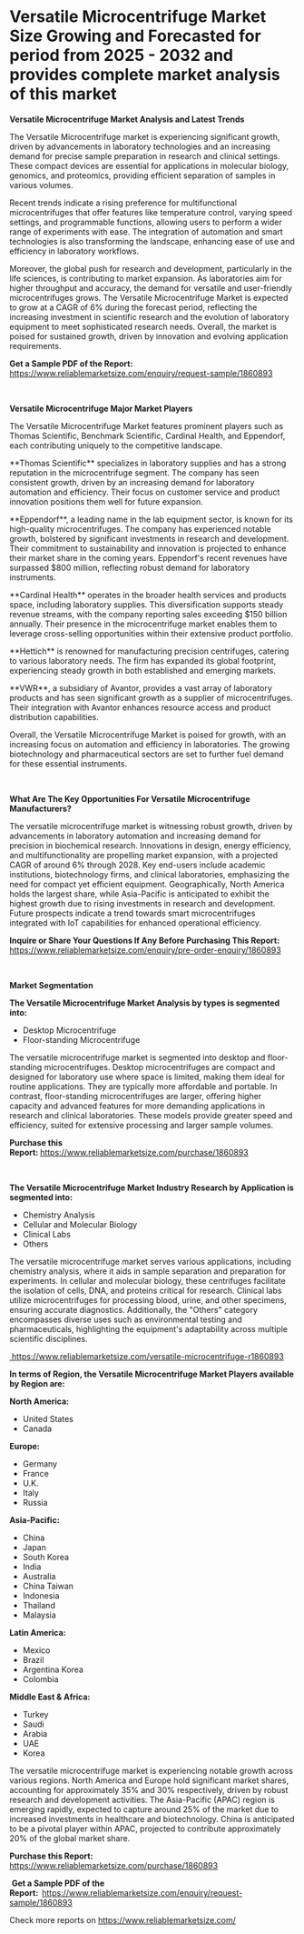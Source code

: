 <p><h1>Versatile Microcentrifuge Market Size Growing and Forecasted for period from 2025 - 2032 and provides complete market analysis of this market</h1></p><p><strong>Versatile Microcentrifuge Market Analysis and Latest Trends</strong></p>
<p><p>The Versatile Microcentrifuge market is experiencing significant growth, driven by advancements in laboratory technologies and an increasing demand for precise sample preparation in research and clinical settings. These compact devices are essential for applications in molecular biology, genomics, and proteomics, providing efficient separation of samples in various volumes.</p><p>Recent trends indicate a rising preference for multifunctional microcentrifuges that offer features like temperature control, varying speed settings, and programmable functions, allowing users to perform a wider range of experiments with ease. The integration of automation and smart technologies is also transforming the landscape, enhancing ease of use and efficiency in laboratory workflows.</p><p>Moreover, the global push for research and development, particularly in the life sciences, is contributing to market expansion. As laboratories aim for higher throughput and accuracy, the demand for versatile and user-friendly microcentrifuges grows. The Versatile Microcentrifuge Market is expected to grow at a CAGR of 6% during the forecast period, reflecting the increasing investment in scientific research and the evolution of laboratory equipment to meet sophisticated research needs. Overall, the market is poised for sustained growth, driven by innovation and evolving application requirements.</p></p>
<p><strong>Get a Sample PDF of the Report:&nbsp;</strong> <a href="https://www.reliablemarketsize.com/enquiry/request-sample/1860893?utm_campaign=2337&utm_medium=2&utm_source=Github&utm_content=ia&utm_term=28022025&utm_id=versatile-microcentrifuge">https://www.reliablemarketsize.com/enquiry/request-sample/1860893</a></p>
<p>&nbsp;</p>
<p><strong>Versatile Microcentrifuge Major Market Players</strong></p>
<p><p>The Versatile Microcentrifuge Market features prominent players such as Thomas Scientific, Benchmark Scientific, Cardinal Health, and Eppendorf, each contributing uniquely to the competitive landscape.</p><p>**Thomas Scientific** specializes in laboratory supplies and has a strong reputation in the microcentrifuge segment. The company has seen consistent growth, driven by an increasing demand for laboratory automation and efficiency. Their focus on customer service and product innovation positions them well for future expansion.</p><p>**Eppendorf**, a leading name in the lab equipment sector, is known for its high-quality microcentrifuges. The company has experienced notable growth, bolstered by significant investments in research and development. Their commitment to sustainability and innovation is projected to enhance their market share in the coming years. Eppendorf's recent revenues have surpassed $800 million, reflecting robust demand for laboratory instruments.</p><p>**Cardinal Health** operates in the broader health services and products space, including laboratory supplies. This diversification supports steady revenue streams, with the company reporting sales exceeding $150 billion annually. Their presence in the microcentrifuge market enables them to leverage cross-selling opportunities within their extensive product portfolio.</p><p>**Hettich** is renowned for manufacturing precision centrifuges, catering to various laboratory needs. The firm has expanded its global footprint, experiencing steady growth in both established and emerging markets. </p><p>**VWR**, a subsidiary of Avantor, provides a vast array of laboratory products and has seen significant growth as a supplier of microcentrifuges. Their integration with Avantor enhances resource access and product distribution capabilities.</p><p>Overall, the Versatile Microcentrifuge Market is poised for growth, with an increasing focus on automation and efficiency in laboratories. The growing biotechnology and pharmaceutical sectors are set to further fuel demand for these essential instruments.</p></p>
<p>&nbsp;</p>
<p><strong>What Are The Key Opportunities For Versatile Microcentrifuge Manufacturers?</strong></p>
<p><p>The versatile microcentrifuge market is witnessing robust growth, driven by advancements in laboratory automation and increasing demand for precision in biochemical research. Innovations in design, energy efficiency, and multifunctionality are propelling market expansion, with a projected CAGR of around 6% through 2028. Key end-users include academic institutions, biotechnology firms, and clinical laboratories, emphasizing the need for compact yet efficient equipment. Geographically, North America holds the largest share, while Asia-Pacific is anticipated to exhibit the highest growth due to rising investments in research and development. Future prospects indicate a trend towards smart microcentrifuges integrated with IoT capabilities for enhanced operational efficiency.</p></p>
<p><strong>Inquire or Share Your Questions If Any Before Purchasing This Report:</strong> <a href="https://www.reliablemarketsize.com/enquiry/pre-order-enquiry/1860893?utm_campaign=2337&utm_medium=2&utm_source=Github&utm_content=ia&utm_term=28022025&utm_id=versatile-microcentrifuge">https://www.reliablemarketsize.com/enquiry/pre-order-enquiry/1860893</a></p>
<p>&nbsp;</p>
<p><strong>Market Segmentation</strong></p>
<p><strong>The Versatile Microcentrifuge Market Analysis by types is segmented into:</strong></p>
<p><ul><li>Desktop Microcentrifuge</li><li>Floor-standing Microcentrifuge</li></ul></p>
<p><p>The versatile microcentrifuge market is segmented into desktop and floor-standing microcentrifuges. Desktop microcentrifuges are compact and designed for laboratory use where space is limited, making them ideal for routine applications. They are typically more affordable and portable. In contrast, floor-standing microcentrifuges are larger, offering higher capacity and advanced features for more demanding applications in research and clinical laboratories. These models provide greater speed and efficiency, suited for extensive processing and larger sample volumes.</p></p>
<p><strong>Purchase this Report:&nbsp;</strong><a href="https://www.reliablemarketsize.com/purchase/1860893?utm_campaign=2337&utm_medium=2&utm_source=Github&utm_content=ia&utm_term=28022025&utm_id=versatile-microcentrifuge">https://www.reliablemarketsize.com/purchase/1860893</a></p>
<p>&nbsp;</p>
<p><strong>The Versatile Microcentrifuge Market Industry Research by Application is segmented into:</strong></p>
<p><ul><li>Chemistry Analysis</li><li>Cellular and Molecular Biology</li><li>Clinical Labs</li><li>Others</li></ul></p>
<p><p>The versatile microcentrifuge market serves various applications, including chemistry analysis, where it aids in sample separation and preparation for experiments. In cellular and molecular biology, these centrifuges facilitate the isolation of cells, DNA, and proteins critical for research. Clinical labs utilize microcentrifuges for processing blood, urine, and other specimens, ensuring accurate diagnostics. Additionally, the "Others" category encompasses diverse uses such as environmental testing and pharmaceuticals, highlighting the equipment's adaptability across multiple scientific disciplines.</p></p>
<p><a href="https://www.reliablemarketsize.com/versatile-microcentrifuge-r1860893?utm_campaign=2337&utm_medium=2&utm_source=Github&utm_content=ia&utm_term=28022025&utm_id=versatile-microcentrifuge">&nbsp;https://www.reliablemarketsize.com/versatile-microcentrifuge-r1860893</a></p>
<p><strong>In terms of Region, the Versatile Microcentrifuge Market Players available by Region are:</strong></p>
<p>
    <p> <strong> North America: </strong>
        <ul>
            <li>United States</li>
            <li>Canada</li>
        </ul>
        </p> 
    <p> <strong> Europe: </strong>
        <ul>
            <li>Germany</li>
            <li>France</li>
            <li>U.K.</li>
            <li>Italy</li>
            <li>Russia</li>
        </ul>
        </p> 
    <p> <strong> Asia-Pacific: </strong>
        <ul>
            <li>China</li>
            <li>Japan</li>
            <li>South Korea</li>
            <li>India</li>
            <li>Australia</li>
            <li>China Taiwan</li>
            <li>Indonesia</li>
            <li>Thailand</li>
            <li>Malaysia</li>
        </ul>
        </p> 
    <p> <strong> Latin America: </strong>
        <ul>
            <li>Mexico</li>
            <li>Brazil</li>
            <li>Argentina Korea</li>
            <li>Colombia</li>
        </ul>
        </p> 
    <p> <strong> Middle East & Africa: </strong>
        <ul>
            <li>Turkey</li>
            <li>Saudi</li>
            <li>Arabia</li>
            <li>UAE</li>
            <li>Korea</li>
        </ul>
    </p>
    </p>
<p><p>The versatile microcentrifuge market is experiencing notable growth across various regions. North America and Europe hold significant market shares, accounting for approximately 35% and 30% respectively, driven by robust research and development activities. The Asia-Pacific (APAC) region is emerging rapidly, expected to capture around 25% of the market due to increased investments in healthcare and biotechnology. China is anticipated to be a pivotal player within APAC, projected to contribute approximately 20% of the global market share.</p></p>
<p><strong>Purchase this Report: </strong><a href="https://www.reliablemarketsize.com/purchase/1860893?utm_campaign=2337&utm_medium=2&utm_source=Github&utm_content=ia&utm_term=28022025&utm_id=versatile-microcentrifuge">https://www.reliablemarketsize.com/purchase/1860893</a></p>
<p>&nbsp;<strong>Get a Sample PDF of the Report:&nbsp;&nbsp;</strong><a href="https://www.reliablemarketsize.com/enquiry/request-sample/1860893?utm_campaign=2337&utm_medium=2&utm_source=Github&utm_content=ia&utm_term=28022025&utm_id=versatile-microcentrifuge">https://www.reliablemarketsize.com/enquiry/request-sample/1860893</a></p>
<p><strong></strong></p>
<p>Check more reports on <a href="https://www.reliablemarketsize.com/?utm_campaign=2337&utm_medium=2&utm_source=Github&utm_content=ia&utm_term=28022025&utm_id=versatile-microcentrifuge">https://www.reliablemarketsize.com/</a></p>